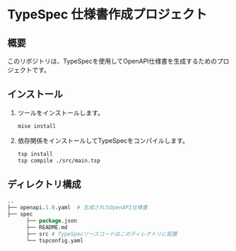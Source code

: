 # TypeSpec 仕様書作成プロジェクト
## 概要
このリポジトリは、TypeSpecを使用してOpenAPI仕様書を生成するためのプロジェクトです。

## インストール
1. ツールをインストールします。
   ```bash
   mise install
   ```
2. 依存関係をインストールしてTypeSpecをコンパイルします。
   ```bash
   tsp install
   tsp compile ./src/main.tsp
   ```

## ディレクトリ構成
```pl
..
├── openapi.1.0.yaml  # 生成されたOpenAPI仕様書
├── spec
      ├── package.json
      ├── README.md
      ├── src # TypeSpecソースコードはこのディレクトリに配置
      └── tspconfig.yaml
```
